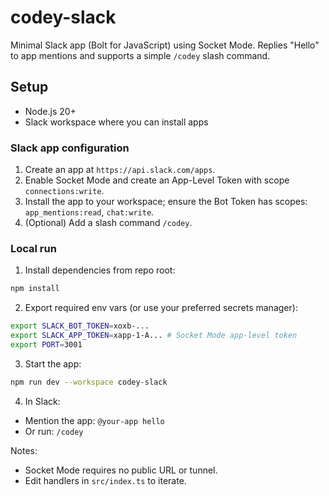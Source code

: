# codey-slack

Minimal Slack app (Bolt for JavaScript) using Socket Mode. Replies "Hello" to app mentions and supports a simple `/codey` slash command.

## Setup
- Node.js 20+
- Slack workspace where you can install apps

### Slack app configuration
1. Create an app at `https://api.slack.com/apps`.
2. Enable Socket Mode and create an App-Level Token with scope `connections:write`.
3. Install the app to your workspace; ensure the Bot Token has scopes: `app_mentions:read`, `chat:write`.
4. (Optional) Add a slash command `/codey`.

### Local run
1. Install dependencies from repo root:
```bash
npm install
```
2. Export required env vars (or use your preferred secrets manager):
```bash
export SLACK_BOT_TOKEN=xoxb-...
export SLACK_APP_TOKEN=xapp-1-A... # Socket Mode app-level token
export PORT=3001
```
3. Start the app:
```bash
npm run dev --workspace codey-slack
```
4. In Slack:
- Mention the app: `@your-app hello`
- Or run: `/codey`

Notes:
- Socket Mode requires no public URL or tunnel.
- Edit handlers in `src/index.ts` to iterate.
